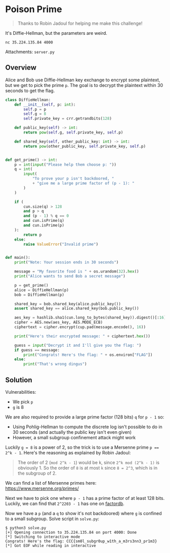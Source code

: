 # Poison Prime

> Thanks to Robin Jadoul for helping me make this challenge!

It's Diffie-Hellman, but the parameters are weird.

```
nc 35.224.135.84 4000
```

Attachments: `server.py`

## Overview

Alice and Bob use Diffie-Hellman key exchange to encrypt some plaintext, but we
get to pick the prime `p`. The goal is to decrypt the plaintext within 30
seconds to get the flag.

```python
class DiffieHellman:
    def __init__(self, p: int):
        self.p = p
        self.g = 8
        self.private_key = crr.getrandbits(128)

    def public_key(self) -> int:
        return pow(self.g, self.private_key, self.p)

    def shared_key(self, other_public_key: int) -> int:
        return pow(other_public_key, self.private_key, self.p)


def get_prime() -> int:
    p = int(input("Please help them choose p: "))
    q = int(
        input(
            "To prove your p isn't backdoored, "
            + "give me a large prime factor of (p - 1): "
        )
    )

    if (
        cun.size(q) > 128
        and p > q
        and (p - 1) % q == 0
        and cun.isPrime(q)
        and cun.isPrime(p)
    ):
        return p
    else:
        raise ValueError("Invalid prime")


def main():
    print("Note: Your session ends in 30 seconds")

    message = "My favorite food is " + os.urandom(32).hex()
    print("Alice wants to send Bob a secret message")

    p = get_prime()
    alice = DiffieHellman(p)
    bob = DiffieHellman(p)

    shared_key = bob.shared_key(alice.public_key())
    assert shared_key == alice.shared_key(bob.public_key())

    aes_key = hashlib.sha1(cun.long_to_bytes(shared_key)).digest()[:16]
    cipher = AES.new(aes_key, AES.MODE_ECB)
    ciphertext = cipher.encrypt(cup.pad(message.encode(), 16))

    print("Here's their encrypted message: " + ciphertext.hex())

    guess = input("Decrypt it and I'll give you the flag: ")
    if guess == message:
        print("Congrats! Here's the flag: " + os.environ["FLAG"])
    else:
        print("That's wrong dingus")
```

## Solution

Vulnerabilities:
- We pick `p`
- `g` is 8

We are also required to provide a large prime factor (128 bits) `q` for `p - 1`
so:
- Using Pohlig-Hellman to compute the discrete log isn't possible to do in 30
  seconds (and actually the public key isn't even given)
- However, a small subgroup confinement attack might work

Luckily `g = 8` is a power of 2, so the trick is to use a Mersenne prime
`p == 2^k - 1`. Here's the reasoning as explained by Robin Jadoul:

> The order of 2 (`mod 2^k - 1`) would be k, since `2^k mod (2^k - 1)` is
> obviously 1. So the order of `8` is at most `k` since `8 = 2^3`, which is in
> the subgroup of 2.

We can find a list of Mersenne primes here: https://www.mersenne.org/primes/

Next we have to pick one where `p - 1` has a prime factor of at least 128 bits.
Luckily, we can find that `2^2203 - 1` has one on
[factordb](http://factordb.com/index.php?query=2%5E2203+-+2).

Now we have a `p` (and a `q` to show it's not backdoored) where `g` is confined
to a small subgroup. Solve script in `solve.py`:

```
$ python3 solve.py
[+] Opening connection to 35.224.135.84 on port 4000: Done
[*] Switching to interactive mode
Congrats! Here's the flag: CCC{sm0l_subgr0up_w1th_a_m3rs3nn3_pr1m3}
[*] Got EOF while reading in interactive
```
